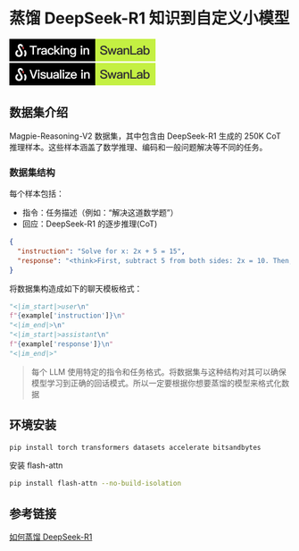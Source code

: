 # 蒸馏 DeepSeek-R1 知识到自定义小模型

[![](https://raw.githubusercontent.com/SwanHubX/assets/main/badge2.svg)](https://swanlab.cn/@Harrison/deepseek-qwen-distllation/overview)
[![](https://raw.githubusercontent.com/SwanHubX/assets/main/badge1.svg)](https://swanlab.cn/@Harrison/deepseek-qwen-distllation/overview)

## 数据集介绍

Magpie-Reasoning-V2 数据集，其中包含由 DeepSeek-R1 生成的 250K CoT 推理样本。这些样本涵盖了数学推理、编码和一般问题解决等不同的任务。

### 数据集结构

每个样本包括：

- 指令：任务描述（例如：“解决这道数学题”）
- 回应：DeepSeek-R1 的逐步推理(CoT)

```json
{
  "instruction": "Solve for x: 2x + 5 = 15",
  "response": "<think>First, subtract 5 from both sides: 2x = 10. Then, divide by 2: x = 5.</think>"
}
```

将数据集构造成如下的聊天模板格式：

```python
"<|im_start|>user\n"
f"{example['instruction']}\n"
"<|im_end|>\n"
"<|im_start|>assistant\n"
f"{example['response']}\n"
"<|im_end|>"
```

> 每个 LLM 使用特定的指令和任务格式。将数据集与这种结构对其可以确保模型学习到正确的回话模式。所以一定要根据你想要蒸馏的模型来格式化数据

## 环境安装

```bash
pip install torch transformers datasets accelerate bitsandbytes
```

安装 flash-attn

```bash
pip install flash-attn --no-build-isolation
```

## 参考链接

[如何蒸馏 DeepSeek-R1](https://www.cnblogs.com/little-horse/p/18701373)
